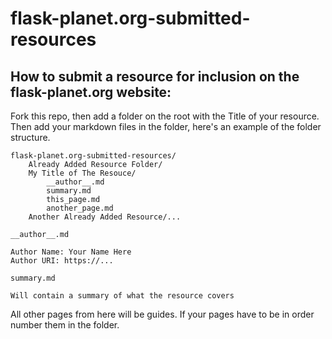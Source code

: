 # flask-planet.org-submitted-resources

## How to submit a resource for inclusion on the flask-planet.org website:

Fork this repo, then add a folder on the root with the Title of your resource. Then add your markdown files in the folder, here's an example of the folder structure.

```
flask-planet.org-submitted-resources/
    Already Added Resource Folder/
    My Title of The Resouce/
        __author__.md
        summary.md
        this_page.md
        another_page.md
    Another Already Added Resource/...
```

`__author__.md`
```
Author Name: Your Name Here
Author URI: https://...
```
`summary.md`
```
Will contain a summary of what the resource covers
```

All other pages from here will be guides. If your pages have to be in order number them in the folder.
